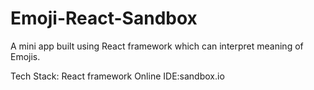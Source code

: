 # Emoji-React-Sandbox

A mini app built using React framework which can interpret meaning of Emojis.

Tech Stack: React framework
Online IDE:sandbox.io
